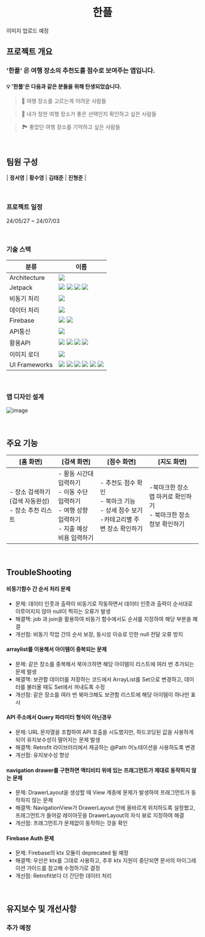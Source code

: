 <h1 align="center">
한플
</h1>
<p align="center">
</p>
이미지 업로드 예정

<br/>

## 프로젝트 개요
### '한플' 은 여행 장소의 추천도를 점수로 보여주는 앱입니다.

#### 💡 '한플'은 다음과 같은 분들을 위해 탄생되었습니다.

> 📸 여행 장소를 고르는게 어려운 사람들
> 

> 🌟 내가 정한 여행 장소가 좋은 선택인지 확인하고 싶은 사람들
> 

> 🏞 좋았던 여행 장소를 기억하고 싶은 사람들
> 

<br/>

## 팀원 구성

| **정서영** | **황수영** | **김태준** | **진형준** |

<br/>

### 프로젝트 일정
24/05/27 ~ 24/07/03

<br/>

### 기술 스택
| 분류 | 이름 |
| --- | --- |
| Architecture | <img src="https://img.shields.io/badge/MVVM-FDECC8"> |
| Jetpack | <img src="https://img.shields.io/badge/ViewModel-2C593F"> <img src="https://img.shields.io/badge/LiveData-373737"> <img src="https://img.shields.io/badge/LifeCycle-373737"> <img src="https://img.shields.io/badge/ViewBinding-5A5A5A"> |
| 비동기 처리 | <img src="https://img.shields.io/badge/Coroutine-29456C"> |
| 데이터 처리 | <img src="https://img.shields.io/badge/SharedPreferences-69314C"> |
| Firebase | <img src="https://img.shields.io/badge/Authentication-4285F4"> <img src="https://img.shields.io/badge/Firestore-854C1D"> |
| API통신 | <img src="https://img.shields.io/badge/Retrofit-373737">  |
| 활용API | <img src="https://img.shields.io/badge/https://dapi.kakao.com-FFCD00"> <img src="https://img.shields.io/badge/http://openapi.seoul.go.kr:8088/-492F64"> <img src="https://img.shields.io/badge/https://api.openweathermap.org/data/2.5/air_pollution/-373737"> <img src="https://img.shields.io/badge/https://api.openweathermap.org/data/2.5/-492F64">      |
| 이미지 로더 | <img src="https://img.shields.io/badge/Glide-18BED4">  |
| UI Frameworks | <img src="https://img.shields.io/badge/Fragment-492f64"> <img src="https://img.shields.io/badge/RecyclerViewAdapter-6e3630"> <img src="https://img.shields.io/badge/ListAdapter-373737"> <img src="https://img.shields.io/badge/Navigation Drawer-89632a">  <img src="https://img.shields.io/badge/Bottomsheet-492f64"> <img src="https://img.shields.io/badge/Splash-28456c"> 

<br/>

### 앱 디자인 설계
![image](https://github.com/cococo35/ScorePlace-App/assets/161271441/32c925c4-6668-4c82-bb10-6f76833ca883)

<br/>

## 주요 기능

| [홈 화면] | [검색 화면] | [점수 화면] | [지도 화면] |
| --- | --- | --- | --- |
| - 장소 검색하기(검색 자동완성)<br>- 장소 추천 리스트  | - 활동 시간대 입력하기<br>- 이동 수단 입력하기<br>- 여행 성향 입력하기<br>- 지출 예상 비용 입력하기<br> | - 추천도 점수 확인<br>- 북마크 기능<br>- 상세 점수 보기<br>-카테고리별 주변 장소 확인하기 | -북마크한 장소 맵 마커로 확인하기<br>- 북마크한 장소 정보 확인하기 |

<br/>

## TroubleShooting

#### 비동기함수 간 순서 처리 문제
- 문제: 데이터 인풋과 출력이 비동기로 작동하면서 데이터 인풋과 출력이 순서대로 이루어지지 않아 null이 찍히는 오류가 발생
- 해결책: job 과 join을 활용하여 비동기 함수에서도 순서를 지정하여 해당 부분을 해결
- 개선점:  비동기 작업 간의 순서 보장, 동시성 이슈로 인한 null 전달 오류 방지

#### arraylist를 이용해서 아이템이 중복되는 문제
- 문제: 같은 장소를 중복해서 북마크하면 해당 아이템이 리스트에 여러 번 추가되는 문제 발생
- 해결책: 보관함 데이터를 저장하는 코드에서 ArrayList를 Set으로 변경하고, 데이터를 불러올 때도 Set에서 꺼내도록 수정
- 개선점: 같은 장소를 여러 번 북마크해도 보관함 리스트에 해당 아이템이 하나만 표시

#### API 주소에서 Query 파라미터 형식이 아닌경우
- 문제: URL 문자열을 조합하여 API 호출을 시도했지만, 하드코딩된 값을 사용하게 되어 유지보수성이 떨어지는 문제 발생
- 해결책: Retrofit 라이브러리에서 제공하는 @Path 어노테이션을 사용하도록 변경
- 개선점: 유지보수성 향상

#### navigation drawer를 구현하면 액티비티 위에 있는 프래그먼트가 제대로 동작하지 않는 문제
- 문제: DrawerLayout을 생성할 때 View 계층에 문제가 발생하여 프래그먼트가 동작하지 않는 문제
- 해결책: NavigationView가 DrawerLayout 안에 올바르게 위치하도록 설정했고, 프래그먼트가 들어갈 레이아웃을 DrawerLayout의 자식 뷰로 지정하여 해결
- 개선점: 프래그먼트가 문제없이 동작하는 것을 확인

#### Firebase Auth 문제
- 문제: Firebase의 ktx 모듈이 deprecated 될 예정
- 해결책: 우선은 ktx를 그대로 사용하고, 추후 ktx 지원이 중단되면 문서의 마이그레이션 가이드를 참고해 수정하기로 결정
- 개선점: Retrofit보다 더 간단한 데이터 처리

<br/>

## 유지보수 및 개선사항

### 추가 예정
